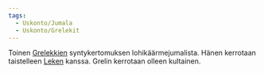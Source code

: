 ```yaml
---
tags:
  - Uskonto/Jumala
  - Uskonto/Grelekit
---
```

Toinen [Grelekkien](Grelekit.md) syntykertomuksen lohikäärmejumalista. Hänen kerrotaan taistelleen [Leken](Leke.md) kanssa. Grelin kerrotaan olleen kultainen.